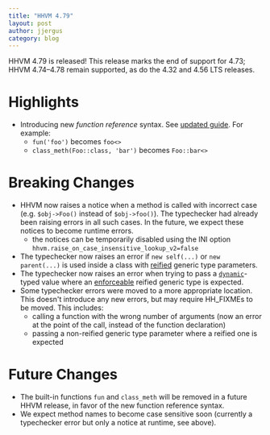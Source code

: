 ```yaml
---
title: "HHVM 4.79"
layout: post
author: jjergus
category: blog
---
```


HHVM 4.79 is released! This release marks the end of support for 4.73;
HHVM 4.74&ndash;4.78 remain supported, as do the 4.32 and 4.56 LTS releases.

# Highlights

- Introducing new *function reference* syntax. See
  [updated guide](https://docs.hhvm.com/hack/functions/function-references).
  For example:
  - `fun('foo')` becomes `foo<>`
  - `class_meth(Foo::class, 'bar')` becomes `Foo::bar<>`

# Breaking Changes

- HHVM now raises a notice when a method is called with incorrect case (e.g.
  `$obj->Foo()` instead of `$obj->foo()`). The typechecker had already been
  raising errors in all such cases. In the future, we expect these notices to
  become runtime errors.
  - the notices can be temporarily disabled using the INI option
    `hhvm.raise_on_case_insensitive_lookup_v2=false`
- The typechecker now raises an error if `new self(...)` or `new parent(...)` is
  used inside a class with
  [reified](https://docs.hhvm.com/hack/generics/reified-generics)
  generic type parameters.
- The typechecker now raises an error when trying to pass a
  [`dynamic`](https://docs.hhvm.com/hack/built-in-types/dynamic)-typed
  value where an
  [enforceable](https://docs.hhvm.com/hack/generics/reified-generics#reified-generics__type-testing-and-assertion-with-is-and-as-expressions)
  reified generic type is expected.
- Some typechecker errors were moved to a more appropriate location. This
  doesn't introduce any new errors, but may require HH_FIXMEs to be moved. This
  includes:
  - calling a function with the wrong number of arguments (now an error at the
    point of the call, instead of the function declaration)
  - passing a non-reified generic type parameter where a reified one is expected


# Future Changes

- The built-in functions `fun` and `class_meth` will be removed in a future HHVM
  release, in favor of the new function reference syntax.
- We expect method names to become case sensitive soon (currently a
  typechecker error but only a notice at runtime, see above).
